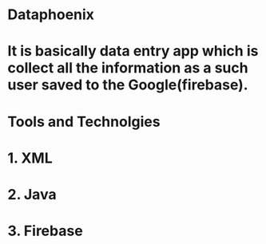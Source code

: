 # Dataphoenix
# It is basically data entry app which is collect all the information as a such user saved to the Google(firebase).
# Tools and Technolgies 
# 1. XML
# 2. Java
# 3. Firebase

